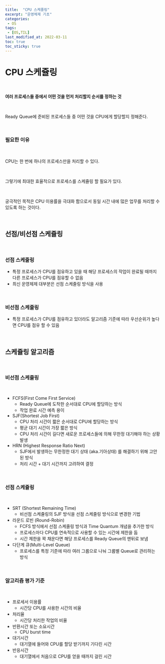 ```yaml
---
title:  "CPU 스케줄링"
excerpt: "운영체제 기초"
categories:
 - OS
tags:
 - [OS,TIL]
last_modified_at: 2022-03-11
toc: true
toc_sticky: true
---
```


# CPU 스케쥴링 

<br>

**여러 프로세스들 중에서 어떤 것을 먼저 처리할지 순서를 정하는 것**

<br>

Ready Queue에 준비된 프로세스들 중 어떤 것을 CPU에게 할당할지 정해준다.


<br>


### 필요한 이유

<br>

CPU는 한 번에 하나의 프로세스만을 처리할 수 있다.

<br>

그렇기에 최대한 효율적으로 프로세스를 스케쥴링 할 필요가 있다.

<br>

궁극적인 목적은 CPU 이용률을 극대화 함으로서 동일 시간 내에 많은 업무를 처리할 수 있도록 하는 것이다.

<br>



## 선점/비선점 스케쥴링

<br>

### 선점 스케줄링

- 특정 프로세스가 CPU를 점유하고 있을 때 해당 프로세스의 작업이 완료될 때까지 다른 프로세스가 CPU를 점유할 수 없음
- 최신 운영체제 대부분은 선점 스케줄링 방식을 사용

<br>

### 비선점 스케줄링

- 특정 프로세스가 CPU를 점유하고 있더라도 알고리즘 기준에 따라 우선순위가 높다면 CPU를 점유 할 수 있음

<br>

## 스케쥴링 알고리즘

<br>

### 비선점 스케쥴링

<br>

- FCFS(First Come First Service)
  - Ready Queue에 도착한 순서대로 CPU에 할당하는 방식
  - 작업 완료 시간 예측 용이
- SJF(Shortest Job First)
  - CPU 처리 시간이 짧은 순서대로 CPU에 할당하는 방식
  - 평균 대기 시간이 가장 짧은 방식
  - CPU 처리 시간이 길다면 새로운 프로세스들에 의해 무한정 대기해야 하는 상황 발생
- HRN (Highest Response Ratio Next)
  - SJF에서 발생하는 무한정한 대기 상태 (aka.기아상태) 를 해결하기 위해 고안된 방식
  - 처리 시간 + 대기 시간까지 고려하여 결정

<br>

### 선점 스케쥴링

<br>

- SRT (Shortest Remaining Time)
  - 비선점 스케쥴링의 SJF 방식을 선점 스케줄링 방식으로 변경한 기법
- 라운드 로빈 (Round-Robin)
  - FCFS 방식에서 선점 스케줄링 방식과 Time Quantum 개념을 추가한 방식
  - 프로세스마다 CPU를 연속적으로 사용할 수 있는 시간에 제한을 둠
  - 시간 제한을 꽉 채운다면 해당 프로세스를 Ready Queue의 맨뒤로 보냄
- 다단계 큐(Multi-Level Queue)
  - 프로세스를 특정 기준에 따라 여러 그룹으로 나눠 그룹별 Queue로 관리하는 방식

<br>

### 알고리즘 평가 기준

<br>

- 프로세서 이용률
  - 시간당 CPU를 사용한 시간의 비율
- 처리율
  - 시간당 처리한 작업의 비율
- 반환시간 또는 소요시간
  - CPU burst time
- 대기시간
  - 대기열에 들어와 CPU를 할당 받기까지 기다린 시간
- 반응시간
  - 대기열에서 처음으로 CPU를 얻을 때까지 걸린 시간

<br>